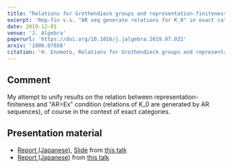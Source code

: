 ```yaml
---
title: "Relations for Grothendieck groups and representation-finiteness"
excerpt: 'Rep-fin v.s. "AR seq generate relations for K_0" in exact categories.'
date: 2019-12-01
venue: 'J. Algebra'
paperurl: 'https://doi.org/10.1016/j.jalgebra.2019.07.032'
arxiv: '1806.07650'
citation: 'H. Enomoto, Relations for Grothendieck groups and representation-finiteness, J. Algebra 539 (2019), 152--176.'
---
```


## Comment
My attempt to unify results on the relation between representation-finiteness and "AR=Ex" condition (relations of K_0 are generated by AR sequences), of course in the context of exact categories.

## Presentation material

- [Report (Japanese)](/files/Kanron2018.pdf), [Slide](/files/Kanron2018slide.pdf) from [this talk](/talks/2018-09-20/)
- [Report (Japanese)](/files/wakate2018.pdf) from [this talk](/talks/2018-03-07/)
